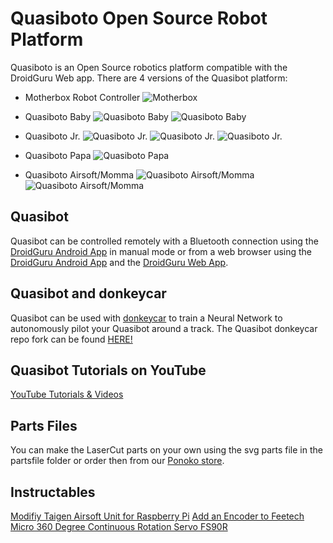 # Quasiboto Open Source Robot Platform

Quasiboto is an Open Source robotics platform compatible with the DroidGuru Web app. There are 4 versions of the Quasibot platform:

* Motherbox Robot Controller
![Motherbox](./pics/motherbox_closeup.jpg)

* Quasiboto Baby
![Quasiboto Baby](./pics/quasibotBaby_iso.jpg)
![Quasiboto Baby](./pics/quasibotBaby_front.jpg)

* Quasiboto Jr.
![Quasiboto Jr.](./pics/quasibotJr_side.jpg)
![Quasiboto Jr.](./pics/quasibotJr_front1.jpg)
![Quasiboto Jr.](./pics/quasibotJr_front2.jpg)

* Quasiboto Papa
![Quasiboto Papa](./pics/quasibotPapa_iso.jpg)

* Quasiboto Airsoft/Momma
![Quasiboto Airsoft/Momma](./pics/quasibotAirsoft.jpg)
![Quasiboto Airsoft/Momma](./pics/quasibot_airsoft_papa.jpg)

## Quasibot
Quasibot can be controlled remotely with a Bluetooth connection using the [DroidGuru Android App](https://play.google.com/store/apps/details?id=ris.com.robotbuddy) in manual mode or from a web browser using the [DroidGuru Android App](https://play.google.com/store/apps/details?id=ris.com.robotbuddy) and the [DroidGuru Web App](http://droidguru.net/).

## Quasibot and donkeycar
Quasibot can be used with [donkeycar](http://docs.donkeycar.com/) to train a Neural Network to autonomously pilot your Quasibot around a track. The Quasibot donkeycar repo fork can be found [HERE!](https://github.com/mtedder/donkeycar)

## Quasibot Tutorials on YouTube
[YouTube Tutorials & Videos](https://www.youtube.com/channel/UCOfMeLmnqhktNxsNVfA3sCg)

## Parts Files
You can make the LaserCut parts on your own using the svg parts file in the partsfile folder or order then from our [Ponoko store](https://www.ponoko.com/showroom/roboticintelligencesoftware/products).

## Instructables
[Modifiy Taigen Airsoft Unit for Raspberry Pi](https://www.instructables.com/id/Modifiy-Taigen-Airsoft-Firing-Unit-for-Raspberry-P/)
[Add an Encoder to Feetech Micro 360 Degree Continuous Rotation Servo FS90R](https://www.instructables.com/id/Add-an-Encoder-to-Feetech-Micro-360-Degree-Continu/)
